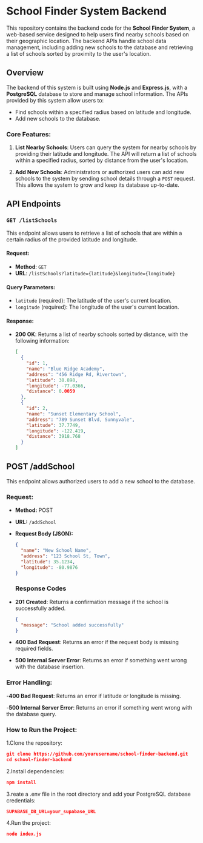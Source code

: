 # School Finder System Backend

This repository contains the backend code for the **School Finder System**, a web-based service designed to help users find nearby schools based on their geographic location. The backend APIs handle school data management, including adding new schools to the database and retrieving a list of schools sorted by proximity to the user's location.

## Overview

The backend of this system is built using **Node.js** and **Express.js**, with a **PostgreSQL** database to store and manage school information. The APIs provided by this system allow users to:

- Find schools within a specified radius based on latitude and longitude.
- Add new schools to the database.

### Core Features:
1. **List Nearby Schools**: Users can query the system for nearby schools by providing their latitude and longitude. The API will return a list of schools within a specified radius, sorted by distance from the user's location.
  
2. **Add New Schools**: Administrators or authorized users can add new schools to the system by sending school details through a `POST` request. This allows the system to grow and keep its database up-to-date.

## API Endpoints

### `GET /listSchools`

This endpoint allows users to retrieve a list of schools that are within a certain radius of the provided latitude and longitude.

#### Request:
- **Method**: `GET`
- **URL**: `/listSchools?latitude={latitude}&longitude={longitude}`
  
#### Query Parameters:
- `latitude` (required): The latitude of the user's current location.
- `longitude` (required): The longitude of the user's current location.

#### Response:
- **200 OK**: Returns a list of nearby schools sorted by distance, with the following information:
  ```json
  [
    {
      "id": 1,
      "name": "Blue Ridge Academy",
      "address": "456 Ridge Rd, Rivertown",
      "latitude": 38.898,
      "longitude": -77.0366,
      "distance": 0.0059
    },
    {
      "id": 2,
      "name": "Sunset Elementary School",
      "address": "789 Sunset Blvd, Sunnyvale",
      "latitude": 37.7749,
      "longitude": -122.419,
      "distance": 3918.768
    }
  ]
  ```
## POST /addSchool

This endpoint allows authorized users to add a new school to the database.

### Request:
- **Method:** POST
- **URL:** `/addSchool`
- **Request Body (JSON):**
  ```json
  {
    "name": "New School Name",
    "address": "123 School St, Town",
    "latitude": 35.1234,
    "longitude": -80.9876
  }
  ```
  ### Response Codes

- **201 Created**: Returns a confirmation message if the school is successfully added.
  ```json
  {
    "message": "School added successfully"
  }
  ```
  
- **400 Bad Request**: Returns an error if the request body is missing required fields.

- **500 Internal Server Error**: Returns an error if something went wrong with the database insertion.

### Error Handling:
-**400 Bad Request**: Returns an error if latitude or longitude is missing.

-**500 Internal Server Error**: Returns an error if something went wrong with the database query.

### How to Run the Project:

1.Clone the repository:
```json
git clone https://github.com/yourusername/school-finder-backend.git
cd school-finder-backend
```
2.Install dependencies:
```json
npm install
```
3.reate a .env file in the root directory and add your PostgreSQL database credentials:
```json
SUPABASE_DB_URL=your_supabase_URL
```
4.Run the project:
```json
node index.js
```
